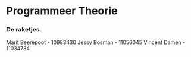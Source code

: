 # Programmeer Theorie

### De raketjes
Marit Beerepoot - 10983430 
Jessy Bosman - 11056045 
Vincent Damen - 11034734 
